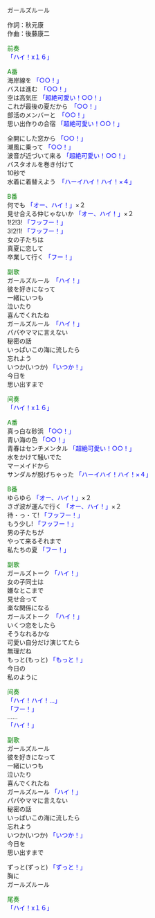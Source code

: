 ガールズルール  
  
作詞：秋元康  
作曲：後藤康二  
  
<font color=green>前奏</font>  
<font color=blue>「ハイ！x１６」</font>  
  
<font color=green>A番</font>  
海岸線を <font color=blue>「○○！」</font>   
バスは進む　<font color=blue>「○○！」</font>  
空は高気圧 <font color=blue>「超絶可愛い！○○！」</font>   
これが最後の夏だから　<font color=blue>「○○！」</font>   
部活のメンバーと　<font color=blue>「○○！」</font>   
思い出作りの合宿 <font color=blue>「超絶可愛い！○○！」</font>   
  
全開にした窓から <font color=blue>「○○！」</font>   
潮風に乗って <font color=blue>「○○！」</font>   
波音が近づいて来る <font color=blue>「超絶可愛い！○○！」</font>   
バスタオルを巻き付けて  
10秒で  
水着に着替えよう　<font color=blue>「ハーイハイ！ハイ！×４」</font>  
  
<font color=green>B番</font>  
何でも <font color=blue>「オー、ハイ！」</font>×２  
見せ合える仲じゃないか <font color=blue>「オー、ハイ！」</font>×２  
1!2!3! <font color=blue>「フッフー！」</font>  
3!2!1! <font color=blue>「フッフー！」</font>  
女の子たちは  
真夏に恋して  
卒業して行く <font color=blue>「フー！」</font>   
  
<font color=green>副歌</font>  
ガールズルール　<font color=blue>「ハイ！」</font>  
彼を好きになって  
一緒にいつも  
泣いたり  
喜んでくれたね  
ガールズルール　<font color=blue>「ハイ！」</font>  
パパやママに言えない  
秘密の話  
いっぱいこの海に流したら  
忘れよう  
いつか(いつか) <font color=blue>「いつか！」</font>  
今日を  
思い出すまで  
  
<font color=green>间奏</font>  
<font color=blue>「ハイ！x１６」</font>  
  
<font color=green>A番</font>  
真っ白な砂浜 <font color=blue>「○○！」</font>   
青い海の色 <font color=blue>「○○！」</font>   
青春はセンチメンタル <font color=blue>「超絶可愛い！○○！」</font>   
水をかけて騒いでた  
マーメイドから   
サンダルが脱げちゃった <font color=blue>「ハーイハイ！ハイ！×４」</font>   
  
<font color=green>B番</font>  
ゆらゆら <font color=blue>「オー、ハイ！」</font>×２   
さざ波が運んで行く <font color=blue>「オー、ハイ！」</font>×２   
待・っ・て! <font color=blue>「フッフー！」</font>   
もう少し! <font color=blue>「フッフー！」</font>   
男の子たちが  
やって来るそれまで  
私たちの夏 <font color=blue>「フー！」</font>   
  
<font color=green>副歌</font>  
ガールズトーク <font color=blue>「ハイ！」</font>  
女の子同士は  
嫌なとこまで  
見せ合って  
楽な関係になる  
ガールズトーク　<font color=blue>「ハイ！」</font>  
いくつ恋をしたら  
そうなれるかな  
可愛い自分だけ演じてたら  
無理だね  
もっと(もっと) <font color=blue>「もっと！」</font>  
今日の  
私のように  
  
<font color=green>间奏</font>  
<font color=blue>「ハイ！ハイ！…」 </font>   
<font color=blue>「フー！」</font>   
 ……  
<font color=blue>「ハイ！」</font>   
  
<font color=green>副歌</font>  
ガールズルール  
彼を好きになって  
一緒にいつも  
泣いたり  
喜んでくれたね  
ガールズルール <font color=blue>「ハイ！」</font>   
パパやママに言えない  
秘密の話  
いっぱいこの海に流したら  
忘れよう  
いつか(いつか) <font color=blue>「いつか！」</font>  
今日を  
思い出すまで  
  
ずっと(ずっと) <font color=blue>「ずっと！」</font>  
胸に  
ガールズルール  
  
<font color=green>尾奏</font>  
<font color=blue>「ハイ！x１６」</font>   
